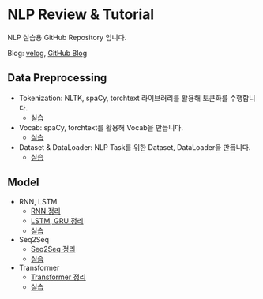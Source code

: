 # NLP Review & Tutorial

NLP 실습용 GitHub Repository 입니다.

Blog: [velog](https://velog.io/@nkw011), [GitHub Blog](https://nkw011.github.io)

## Data Preprocessing

* Tokenization: NLTK, spaCy, torchtext 라이브러리를 활용해 토큰화를 수행합니다.
  * [실습](https://github.com/nkw011/nlp_tutorial/data_preprocessing/Tokenizer.ipynb)
* Vocab: spaCy, torchtext를 활용해 Vocab을 만듭니다.
  * [실습](https://github.com/nkw011/nlp_tutorial/data_preprocessing/Vocab.ipynb)
* Dataset & DataLoader: NLP Task를 위한 Dataset, DataLoader을 만듭니다.
  * [실습](https://github.com/nkw011/nlp_tutorial/data_preprocessing/Dataset_Dataloader.ipynb)

## Model

* RNN, LSTM
  * [RNN 정리](https://velog.io/@nkw011/rnn)
  * [LSTM, GRU 정리](https://velog.io/@nkw011/lstm-gru)
  * [실습](https://github.com/nkw011/nlp_tutorial/RNN_LSTM/Language_Modeling.ipynb)
* Seq2Seq
  * [Seq2Seq 정리](https://velog.io/@nkw011/seq-to-seq)
  * [실습](https://github.com/nkw011/nlp_tutorial/Seq2Seq/NMT_with_seq2seq.ipynb)
* Transformer
  * [Transformer 정리](https://velog.io/@nkw011/transformer)
  * [실습](https://github.com/nkw011/nlp_tutorial/Transformer/NMT_with_Transformer.ipynb)